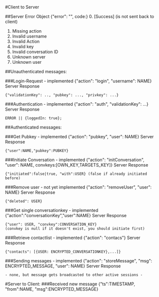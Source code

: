 #Client to Server

##Server Error Object
	{"error": "<description>", code:<id>}
0. \[Success\] (is not sent back to client)
1. Missing action
2. Invalid username
3. Invalid Action
3. Invalid key
4. Invalid conversation ID
5. Unknown server
6. Unknown user

##Unauthenticated messages:

###Login-Request - implemented
	{"action": "login", "username": NAME}
Server Response

	{"validationKey": .., "pubkey": ..., "privkey": ...}

###Authentication - implemented
	{"action": "auth", "validationKey": ...}
Server Response

	ERROR || {loggedIn: true};


##Authenticated messages:

###Get Pubkey - implemented
	{"action": "pubkey", "user": NAME}
Server Response

	{"user":NAME,"pubkey":PUBKEY}

###Initiate Conversation - implemented
	{"action": "initConversation", "user": NAME, convkeys:[OWN_KEY,TARGETS_KEY]}
Server Response

	{"initiated":false|true, "with":USER} (false if already initiated before)

###Remove user - not yet implemented
	{"action": "removeUser", "user": NAME}
Server Response

	{"deleted": USER}

###Get single conversationkey - implemented
	{"action":"conversationKey","user":NAME}
Server Response
	
	{"user": USER, "convkey":CONVERSATION_KEY}
	(convkey is null if it doesn't exist, you should initiate first)

###Retrieve contactlist - implemented
	{"action": "contacs"}
Server Response

	{"contacts": [{USER: ENCRYPTED_CONVERSATIONKEY},...]}

###Sending messages - implemented
	{"action": "storeMessage", "msg": ENCRYPTED_MESSAGE, "user": NAME}
Server Response

	- none, but message gets broadcasted to other active sessions -

#Server to Client:
###Received new message
	{"ts":TIMESTAMP, "from":NAME, "msg":ENCRYPTED_MESSAGE}
